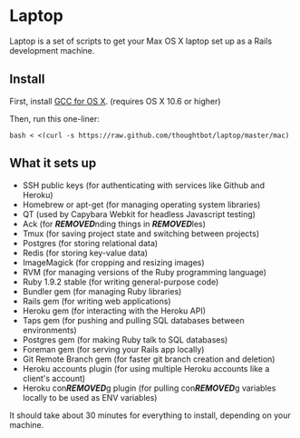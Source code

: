 Laptop
======

Laptop is a set of scripts to get your Max OS X laptop set up as a Rails development machine.

Install
-------

First, install [GCC for OS X](https://github.com/kennethreitz/osx-gcc-installer). (requires OS X 10.6 or higher)

Then, run this one-liner:

    bash < <(curl -s https://raw.github.com/thoughtbot/laptop/master/mac)

What it sets up
---------------

* SSH public keys (for authenticating with services like Github and Heroku)
* Homebrew or apt-get (for managing operating system libraries)
* QT (used by Capybara Webkit for headless Javascript testing)
* Ack (for ***REMOVED***nding things in ***REMOVED***les)
* Tmux (for saving project state and switching between projects)
* Postgres (for storing relational data)
* Redis (for storing key-value data)
* ImageMagick (for cropping and resizing images)
* RVM (for managing versions of the Ruby programming language)
* Ruby 1.9.2 stable (for writing general-purpose code)
* Bundler gem (for managing Ruby libraries)
* Rails gem (for writing web applications)
* Heroku gem (for interacting with the Heroku API)
* Taps gem (for pushing and pulling SQL databases between environments)
* Postgres gem (for making Ruby talk to SQL databases)
* Foreman gem (for serving your Rails app locally)
* Git Remote Branch gem (for faster git branch creation and deletion)
* Heroku accounts plugin (for using multiple Heroku accounts like a client's account)
* Heroku con***REMOVED***g plugin (for pulling con***REMOVED***g variables locally to be used as ENV variables)

It should take about 30 minutes for everything to install, depending on your machine.
